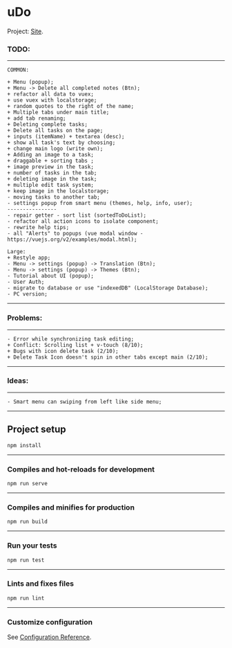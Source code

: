 # uDo
Project: [Site](https://todovue-f9884.firebaseapp.com/).
### TODO:
___
```
COMMON:

+ Menu (popup);
+ Menu -> Delete all completed notes (Btn);
+ refactor all data to vuex;
+ use vuex with localstorage;
+ random quotes to the right of the name;
+ Multiple tabs under main title;
+ add tab renaming;
+ Deleting complete tasks;
+ Delete all tasks on the page;
+ inputs (itemName) + textarea (desc);
+ show all task's text by choosing;
+ change main logo (write own);
+ Adding an image to a task;
+ draggable + sorting tabs ;
+ image preview in the task;
+ number of tasks in the tab;
+ deleting image in the task;
+ multiple edit task system;
+ keep image in the localstorage;
- moving tasks to another tab;
- settings popup from smart menu (themes, help, info, user);
----------------
- repair getter - sort list (sortedToDoList);
- refactor all action icons to isolate component;
- rewrite help tips;
- all "Alerts" to popups (vue modal window - https://vuejs.org/v2/examples/modal.html);

Large:
+ Restyle app;
- Menu -> settings (popup) -> Translation (Btn);
- Menu -> settings (popup) -> Themes (Btn);
- Tutorial about UI (popup);
- User Auth;
- migrate to database or use "indexedDB" (LocalStorage Database);
- PC version;
```
___

### Problems:
___
```
- Error while synchronizing task editing;
+ Conflict: Scrolling list + v-touch (8/10);
+ Bugs with icon delete task (2/10);
+ Delete Task Icon doesn't spin in other tabs except main (2/10);
```
___

### Ideas:
___
```
- Smart menu can swiping from left like side menu;
```
___

## Project setup
```
npm install
```
___
### Compiles and hot-reloads for development
```
npm run serve
```
___
### Compiles and minifies for production
```
npm run build
```
___
### Run your tests
```
npm run test
```
___
### Lints and fixes files
```
npm run lint
```
___
### Customize configuration
See [Configuration Reference](https://cli.vuejs.org/config/).
